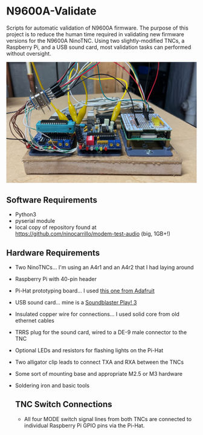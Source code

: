 # N9600A-Validate
Scripts for automatic validation of N9600A firmware. The purpose of this project is to reduce the human time required in validating new firmware versions for the N9600A NinoTNC. Using two slightly-modified TNCs, a Raspberry Pi, and a USB sound card, most validation tasks can performed without oversight. 

![image](images/IMG_0371.jpeg)
## Software Requirements
* Python3
* pyserial module
* local copy of repository found at https://github.com/ninocarrillo/modem-test-audio (big, 1GB+!)

## Hardware Requirements
* Two NinoTNCs... I'm using an A4r1 and an A4r2 that I had laying around
* Raspberry Pi with 40-pin header
* Pi-Hat prototyping board... I used [this one from Adafruit](https://www.adafruit.com/product/2310)
* USB sound card... mine is a [Soundblaster Play! 3](https://www.amazon.com/Creative-Labs-70SB173000000-Sound-Blaster/dp/B06XBZ38ZJ/ref=sr_1_1?crid=2YAW4WUG3B18K&keywords=soundblaster+play+3&qid=1705937031&sprefix=soundblaster+play+3%2Caps%2C57&sr=8-1)
* Insulated copper wire for connections... I used solid core from old ethernet cables
* TRRS plug for the sound card, wired to a DE-9 male connector to the TNC
* Optional LEDs and resistors for flashing lights on the Pi-Hat
* Two alligator clip leads to connect TXA and RXA between the TNCs
* Some sort of mounting base and appropriate M2.5 or M3 hardware
* Soldering iron and basic tools

  ## TNC Switch Connections
  * All four MODE switch signal lines from both TNCs are connected to individual Raspberry Pi GPIO pins via the Pi-Hat.
